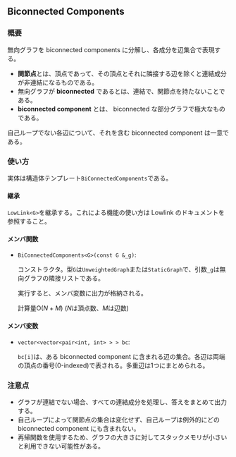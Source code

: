 ## Biconnected Components

### 概要

無向グラフを biconnected components に分解し、各成分を辺集合で表現する。

- **関節点**とは、頂点であって、その頂点とそれに隣接する辺を除くと連結成分が非連結になるものである。
- 無向グラフが **biconnected** であるとは、連結で、関節点を持たないことである。
- **biconnected component** とは、 biconnected な部分グラフで極大なものである。

自己ループでない各辺について、それを含む biconnected component は一意である。

### 使い方

実体は構造体テンプレート`BiConnectedComponents`である。

#### 継承

`LowLink<G>`を継承する。これによる機能の使い方は Lowlink のドキュメントを参照すること。

#### メンバ関数

- `BiConnectedComponents<G>(const G &_g)`: 

  コンストラクタ。型`G`は`UnweightedGraph`または`StaticGraph`で、引数`_g`は無向グラフの隣接リストである。
  
  実行すると、メンバ変数に出力が格納される。
  
  計算量$\mathrm{O}(N+M)$ ($N$は頂点数、$M$は辺数)

#### メンバ変数

- `vector<vector<pair<int, int> > > bc`:

  `bc[i]`は、ある biconnected component に含まれる辺の集合。各辺は両端の頂点の番号($0$-indexed)で表される。多重辺は$1$つにまとめられる。

### 注意点

- グラフが連結でない場合、すべての連結成分を処理し、答えをまとめて出力する。
- 自己ループによって関節点の集合は変化せず、自己ループは例外的にどの biconnected component にも含まれない。
- 再帰関数を使用するため、グラフの大きさに対してスタックメモリが小さいと利用できない可能性がある。
